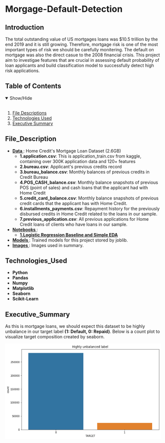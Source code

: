 # Morgage-Default-Detection

## Introduction
The total outstanding value of US mortgages loans was $10.5 trillion by the end 2019 and it is still growing. Therefore, mortgage risk is one of the most important types of risk we should be carefully monitering. The default on mortgage was also the direct casue to the 2008 financial crisis. This project aim to investigae features that are crucial in assessing default probability of loan applicants and build classification model to successfully detect high risk applications.

## Table of Contents
<details open>
<summary>Show/Hide</summary>
<br>

1. [ File Descriptions ](#File_Description)
2. [ Technologies Used ](#Technologies_Used)    
3. [ Executive Summary ](#Executive_Summary)
</details>

## File_Description
* <strong>[ Data ](https://www.kaggle.com/c/home-credit-default-risk/data)</strong>: Home Credit's Mortgage Loan Dataset (2.6GB)
   * <strong>1.application.csv</strong>: This is application_train.csv from kaggle, containing over 300K application data and 120+ features
   * <strong>2.bureau.csv</strong>: Applicant's previous credits record
   * <strong>3.bureau_balance.csv</strong>: Monthly balances of previous credits in Credit Bureau
   * <strong>4.POS_CASH_balance.csv</strong>: Monthly balance snapshots of previous POS (point of sales) and cash loans that the applicant had with Home Credit 
   * <strong>5.credit_card_balance.csv</strong>: Monthly balance snapshots of previous credit cards that the applicant has with Home Credit.
   * <strong>6.installments_payments.csv</strong>: Repayment history for the previously disbursed credits in Home Credit related to the loans in our sample.
   * <strong>7.previous_application.csv</strong>: All previous applications for Home Credit loans of clients who have loans in our sample.
* <strong>[ Notebooks ](https://www.kaggle.com/c/home-credit-default-risk/data)</strong>:
   * <strong>[1.Logistic Regression Baseline and Simple EDA ](https://github.com/garyjxgong/Morgage-Default-Detection/blob/master/1.%20Logistic%20Regression%20BaseLine.ipynb)</strong>
* <strong>[ Models ](https://github.com/garyjxgong/Morgage-Default-Detection/tree/master/Models)</strong>: Trained models for this project stored by joblib.
* <strong>[ Images ](https://github.com/garyjxgong/Morgage-Default-Detection/tree/master/Images)</strong>: Images used in summary.

## Technologies_Used
* <strong>Python</strong>
* <strong>Pandas</strong>
* <strong>Numpy</strong>
* <strong>Matplotlib</strong>
* <strong>Seaborn</strong>
* <strong>Scikit-Learn</strong>

## Executive_Summary
As this is mortgage loans, we should expect this dataset to be highly unbalance in our target label <strong>(1: Default, 0: Repaid)</strong>. Below is a count plot to visualize target composition created by seaborn.
<p align="center">
  <img src="https://github.com/garyjxgong/Morgage-Default-Detection/blob/master/Images/unbalanced_label.png" width=600>
</p>
